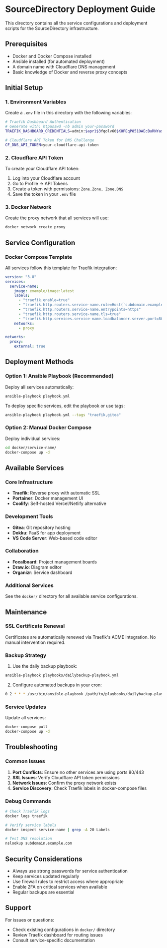 # SourceDirectory Deployment Guide

This directory contains all the service configurations and deployment scripts for the SourceDirectory infrastructure.

## Prerequisites

- Docker and Docker Compose installed
- Ansible installed (for automated deployment)
- A domain name with Cloudflare DNS management
- Basic knowledge of Docker and reverse proxy concepts

## Initial Setup

### 1. Environment Variables

Create a `.env` file in this directory with the following variables:

```bash
# Traefik Dashboard Authentication
# Generate with: htpasswd -nb admin your-password
TRAEFIK_DASHBOARD_CREDENTIALS=admin:$apr1$3fqolv60$K8PEqP851OAEcBuRNYaxU1

# Cloudflare API Token for DNS Challenge
CF_DNS_API_TOKEN=your-cloudflare-api-token
```

### 2. Cloudflare API Token

To create your Cloudflare API token:
1. Log into your Cloudflare account
2. Go to Profile → API Tokens
3. Create a token with permissions: `Zone.Zone, Zone.DNS`
4. Save the token in your `.env` file

### 3. Docker Network

Create the proxy network that all services will use:

```bash
docker network create proxy
```

## Service Configuration

### Docker Compose Template

All services follow this template for Traefik integration:

```yaml
version: "3.8"
services:
  service-name:
    image: example/image:latest
    labels:
      - "traefik.enable=true"
      - "traefik.http.routers.service-name.rule=Host(`subdomain.example.com`)"
      - "traefik.http.routers.service-name.entrypoints=https"
      - "traefik.http.routers.service-name.tls=true"
      - "traefik.http.services.service-name.loadbalancer.server.port=8000"
    networks:
      - proxy

networks:
  proxy:
    external: true
```

## Deployment Methods

### Option 1: Ansible Playbook (Recommended)

Deploy all services automatically:

```bash
ansible-playbook playbook.yml
```

To deploy specific services, edit the playbook or use tags:

```bash
ansible-playbook playbook.yml --tags "traefik,gitea"
```

### Option 2: Manual Docker Compose

Deploy individual services:

```bash
cd docker/service-name/
docker-compose up -d
```

## Available Services

### Core Infrastructure
- **Traefik**: Reverse proxy with automatic SSL
- **Portainer**: Docker management UI
- **Coolify**: Self-hosted Vercel/Netlify alternative

### Development Tools
- **Gitea**: Git repository hosting
- **Dokku**: PaaS for app deployment
- **VS Code Server**: Web-based code editor

### Collaboration
- **Focalboard**: Project management boards
- **Draw.io**: Diagram editor
- **Organizr**: Service dashboard

### Additional Services
See the `docker/` directory for all available service configurations.

## Maintenance

### SSL Certificate Renewal

Certificates are automatically renewed via Traefik's ACME integration. No manual intervention required.

### Backup Strategy

1. Use the daily backup playbook:
```bash
ansible-playbook playbooks/dailybackup-playbook.yml
```

2. Configure automated backups in your cron:
```bash
0 2 * * * /usr/bin/ansible-playbook /path/to/playbooks/dailybackup-playbook.yml
```

### Service Updates

Update all services:
```bash
docker-compose pull
docker-compose up -d
```

## Troubleshooting

### Common Issues

1. **Port Conflicts**: Ensure no other services are using ports 80/443
2. **SSL Issues**: Verify Cloudflare API token permissions
3. **Network Issues**: Confirm the proxy network exists
4. **Service Discovery**: Check Traefik labels in docker-compose files

### Debug Commands

```bash
# Check Traefik logs
docker logs traefik

# Verify service labels
docker inspect service-name | grep -A 20 Labels

# Test DNS resolution
nslookup subdomain.example.com
```

## Security Considerations

- Always use strong passwords for service authentication
- Keep services updated regularly
- Use firewall rules to restrict access where appropriate
- Enable 2FA on critical services when available
- Regular backups are essential

## Support

For issues or questions:
- Check existing configurations in `docker/` directory
- Review Traefik dashboard for routing issues
- Consult service-specific documentation
